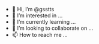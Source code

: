 - 👋 Hi, I’m @gsstts
- 👀 I’m interested in ...
- 🌱 I’m currently learning ...
- 💞️ I’m looking to collaborate on ...
- 📫 How to reach me ...

<!---
gsstts/gsstts is a ✨ special ✨ repository because its `README.md` (this file) appears on your GitHub profile.
You can click the Preview link to take a look at your changes.
--->
